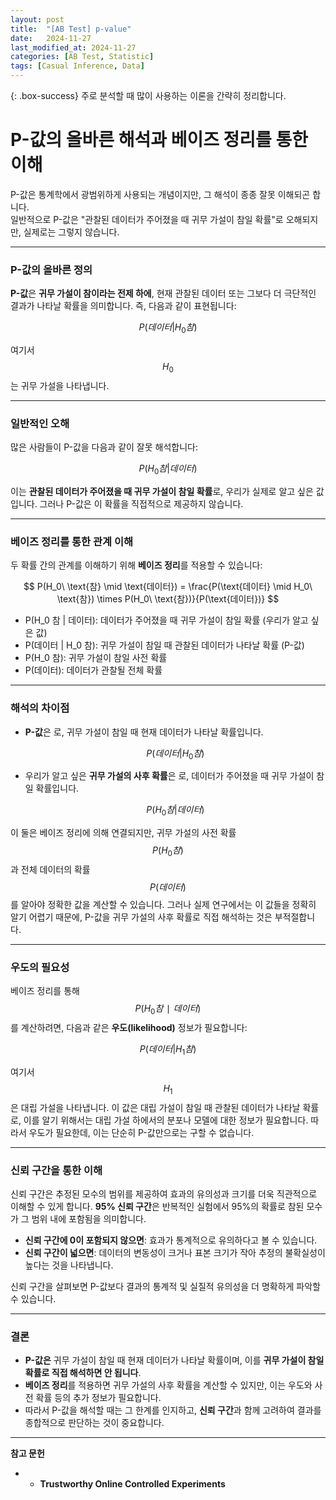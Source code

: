 ```yaml
---
layout: post
title:  "[AB Test] p-value"
date:   2024-11-27
last_modified_at: 2024-11-27
categories: [AB Test, Statistic]
tags: [Casual Inference, Data]
---
```


{: .box-success}
주로 분석할 때 많이 사용하는 이론을 간략히 정리합니다.

# **P-값의 올바른 해석과 베이즈 정리를 통한 이해**

P-값은 통계학에서 광범위하게 사용되는 개념이지만, 그 해석이 종종 잘못 이해되곤 합니다.  
일반적으로 P-값은 "관찰된 데이터가 주어졌을 때 귀무 가설이 참일 확률"로 오해되지만, 실제로는 그렇지 않습니다.

---

### **P-값의 올바른 정의**

**P-값**은 **귀무 가설이 참이라는 전제 하에**, 현재 관찰된 데이터 또는 그보다 더 극단적인 결과가 나타날 확률을 의미합니다. 즉, 다음과 같이 표현됩니다:

$$
P(데이터 | H_0 참)
$$

여기서 $$H_0$$는 귀무 가설을 나타냅니다.

---

### **일반적인 오해**

많은 사람들이 P-값을 다음과 같이 잘못 해석합니다:

$$
P(H_0 참 | 데이터)
$$

이는 **관찰된 데이터가 주어졌을 때 귀무 가설이 참일 확률**로, 우리가 실제로 알고 싶은 값입니다. 그러나 P-값은 이 확률을 직접적으로 제공하지 않습니다.

---

### **베이즈 정리를 통한 관계 이해**

두 확률 간의 관계를 이해하기 위해 **베이즈 정리**를 적용할 수 있습니다:

$$
P(H_0\ \text{참} \mid \text{데이터}) = \frac{P(\text{데이터} \mid H_0\ \text{참}) \times P(H_0\ \text{참})}{P(\text{데이터})}
$$

- P(H_0 참 | 데이터): 데이터가 주어졌을 때 귀무 가설이 참일 확률 (우리가 알고 싶은 값)
- P(데이터 | H_0 참): 귀무 가설이 참일 때 관찰된 데이터가 나타날 확률 (P-값)
- P(H_0 참): 귀무 가설이 참일 사전 확률
- P(데이터): 데이터가 관찰될 전체 확률

---

### **해석의 차이점**

- **P-값**은 로, 귀무 가설이 참일 때 현재 데이터가 나타날 확률입니다.
    
    $$P(데이터| H_0 참)$$
    
- 우리가 알고 싶은 **귀무 가설의 사후 확률**은 로, 데이터가 주어졌을 때 귀무 가설이 참일 확률입니다.
    
    $$P(H_0 참 | 데이터)$$
    

이 둘은 베이즈 정리에 의해 연결되지만, 귀무 가설의 사전 확률 $$P(H_0 참)$$과 전체 데이터의 확률 $$P(데이터)$$를 알아야 정확한 값을 계산할 수 있습니다. 그러나 실제 연구에서는 이 값들을 정확히 알기 어렵기 때문에, P-값을 귀무 가설의 사후 확률로 직접 해석하는 것은 부적절합니다.

---

### **우도의 필요성**

베이즈 정리를 통해 $$P(H_0 참∣데이터)$$를 계산하려면, 다음과 같은 **우도(likelihood)** 정보가 필요합니다:

$$ 
P(데이터 | H_1 참)
$$

여기서 $$H_1$$은 대립 가설을 나타냅니다. 이 값은 대립 가설이 참일 때 관찰된 데이터가 나타날 확률로, 이를 알기 위해서는 대립 가설 하에서의 분포나 모델에 대한 정보가 필요합니다. 따라서 우도가 필요한데, 이는 단순히 P-값만으로는 구할 수 없습니다.

---

### **신뢰 구간을 통한 이해**

신뢰 구간은 추정된 모수의 범위를 제공하여 효과의 유의성과 크기를 더욱 직관적으로 이해할 수 있게 합니다. **95% 신뢰 구간**은 반복적인 실험에서 95%의 확률로 참된 모수가 그 범위 내에 포함됨을 의미합니다.

- **신뢰 구간에 0이 포함되지 않으면**: 효과가 통계적으로 유의하다고 볼 수 있습니다.
- **신뢰 구간이 넓으면**: 데이터의 변동성이 크거나 표본 크기가 작아 추정의 불확실성이 높다는 것을 나타냅니다.

신뢰 구간을 살펴보면 P-값보다 결과의 통계적 및 실질적 유의성을 더 명확하게 파악할 수 있습니다.

---

### **결론**

- **P-값은** 귀무 가설이 참일 때 현재 데이터가 나타날 확률이며, 이를 **귀무 가설이 참일 확률로 직접 해석하면 안 됩니다**.
- **베이즈 정리**를 적용하면 귀무 가설의 사후 확률을 계산할 수 있지만, 이는 우도와 사전 확률 등의 추가 정보가 필요합니다.
- 따라서 P-값을 해석할 때는 그 한계를 인지하고, **신뢰 구간**과 함께 고려하여 결과를 종합적으로 판단하는 것이 중요합니다.

---



**참고 문헌**

- - **Trustworthy Online Controlled Experiments**